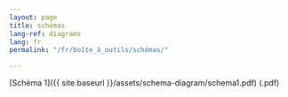 ```yaml
---
layout: page
title: schémas
lang-ref: diagrams
lang: fr
permalink: "/fr/boîte_à_outils/schémas/"

---
```

[Schéma 1]({{ site.baseurl }}/assets/schema-diagram/schema1.pdf) (.pdf)